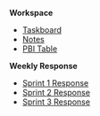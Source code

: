 **Workspace**  
- [Taskboard](https://trello.com/b/5857rp6p/pre-game)  
- [Notes](https://docs.google.com/document/d/1in1dkt_o66Ah-vtRYANaMNUrckOjo5jQNCO45kzVgnQ/edit)  
- [PBI Table](https://docs.google.com/spreadsheets/d/1apEKnAPhwmTRMo0avgpUQ8-42oVbEmd1wsxb9jvRwPs/edit#gid=0)  
  
**Weekly Response**  
- [Sprint 1 Response](https://docs.google.com/document/d/1dyLuyCCpQc1bT8R71KZTYaeIiYL2qqy2ZDhrELEgiWA/edit)  
- [Sprint 2 Response](https://docs.google.com/document/d/1pz3wzsH4M6WHjsvpVfSAuzuLQgEnlLElpjYljKRF8ng/edit?usp=sharing)  
- [Sprint 3 Response](https://docs.google.com/document/d/1jqMUaulN-cmiQHuTq6fzYH6TMYkrqrwKjasOuavEzNw/edit)
